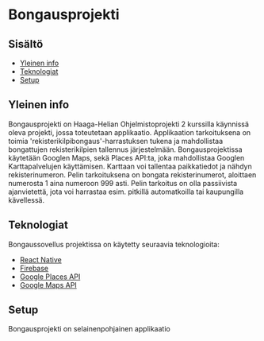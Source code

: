 # Bongausprojekti

## Sisältö
* [Yleinen info](#yleinen-info)
* [Teknologiat](#teknologiat)
* [Setup](#setup)


## Yleinen info
Bongausprojekti on Haaga-Helian Ohjelmistoprojekti 2 kurssilla käynnissä oleva projekti, jossa toteutetaan applikaatio.
Applikaation tarkoituksena on toimia 'rekisterikilpibongaus'-harrastuksen tukena ja mahdollistaa bongattujen rekisterikilpien tallennus järjestelmään.
Bongausprojektissa käytetään Googlen Maps, sekä Places API:ta, joka mahdollistaa Googlen Karttapalvelujen käyttämisen. Karttaan voi tallentaa paikkatiedot ja nähdyn rekisterinumeron. Pelin tarkoituksena on bongata rekisterinumerot, aloittaen numerosta 1 aina numeroon 999 asti. Pelin tarkoitus on olla passiivista ajanvietettä, jota voi harrastaa esim. pitkillä automatkoilla tai kaupungilla kävellessä.  



## Teknologiat

Bongaussovellus projektissa on käytetty seuraavia teknologioita:

* [React Native](#https://reactnative.dev/)
* [Firebase](#https://firebase.google.com/)
* [Google Places API](#https://developers.google.com/maps/documentation/places/web-service)
* [Google Maps API](#https://developers.google.com/maps)

## Setup
Bongausprojekti on selainenpohjainen applikaatio
